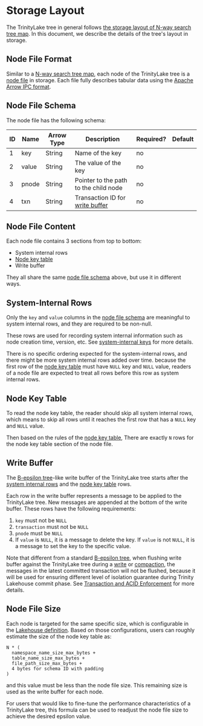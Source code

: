 # Storage Layout

The TrinityLake tree in general follows [the storage layout of N-way search tree map](./tree/search-tree-map.md).
In this document, we describe the details of the tree's layout in storage.

## Node File Format

Similar to a [N-way search tree map](./tree/search-tree-map.md), 
each node of the TrinityLake tree is a [node file](./tree/search-tree-map.md#node-file) in storage. 
Each file fully describes tabular data using the [Apache Arrow IPC format](https://arrow.apache.org/docs/format/Columnar.html#format-ipc).

## Node File Schema

The node file has the following schema:

| ID | Name  | Arrow Type | Description                                        | Required? | Default |
|----|-------|------------|----------------------------------------------------|-----------|---------|
| 1  | key   | String     | Name of the key                                    | no        |         |
| 2  | value | String     | The value of the key                               | no        |         |
| 3  | pnode | String     | Pointer to the path to the child node              | no        |         |
| 4  | txn   | String     | Transaction ID for [write buffer](./#write-buffer) | no        |         |

## Node File Content

Each node file contains 3 sections from top to bottom:

- System internal rows
- [Node key table](./tree/search-tree-map.md#node-key-table)
- Write buffer

They all share the same [node file schema](#node-file-schema) above, but use it in different ways.

## System-Internal Rows

Only the `key` and `value` columns in the [node file schema](#node-file-schema) are meaningful to system internal rows,
and they are required to be non-null.

These rows are used for recording system internal information such as node creation time, version, etc.
See [system-internal keys](./key-encoding.md#system-internal-keys) for more details.

There is no specific ordering expected for the system-internal rows, and there might be more system internal rows added over time.
because the first row of the [node key table](./tree/search-tree-map.md#node-key-table) must have `NULL` key and `NULL` value,
readers of a node file are expected to treat all rows before this row as system internal rows.

## Node Key Table

To read the node key table, the reader should skip all system internal rows, 
which means to skip all rows until it reaches the first row that has a `NULL` key and `NULL` value.

Then based on the rules of the [node key table](./tree/search-tree-map.md#node-key-table),
There are exactly `N` rows for the node key table section of the node file.

## Write Buffer

The [B-epsilon tree](./tree/b-epsilon-tree.md)-like write buffer of the TrinityLake tree starts after
the [system internal rows](#system-internal-rows) and the [node key table](#node-key-table) rows.

Each row in the write buffer represents a message to be applied to the TrinityLake tree.
New messages are appended at the bottom of the write buffer.
These rows have the following requirements:

1. `key` must not be `NULL`
2. `transaction` must not be `NULL`
3. `pnode` must be `NULL`
4. If `value` is `NULL`, it is a message to delete the key. If `value` is not `NULL`, it is a message to set the key to the specific value.

Note that different from a standard [B-epsilon tree](./tree/b-epsilon-tree.md),
when flushing write buffer against the TrinityLake tree during a [write](./tree/b-epsilon-tree.md#write) or 
[compaction](./tree/b-epsilon-tree.md#compaction), the messages in the latest committed transaction will not be flushed,
because it will be used for ensuring different level of isolation guarantee during Trinity Lakehouse commit phase.
See [Transaction and ACID Enforcement](./storage-transaction) for more details.

## Node File Size

Each node is targeted for the same specific size, which is configurable in the [Lakehouse definition](definitions/lakehouse.md).
Based on those configurations, users can roughly estimate the size of the node key table as:

```
N * (
  namespace_name_size_max_bytes + 
  table_name_size_max_bytes + 
  file_path_size_max_bytes +
  4 bytes for schema ID with padding 
)
```

and this value must be less than the node file size.
This remaining size is used as the write buffer for each node.

For users that would like to fine-tune the performance characteristics of a TrinityLake tree,
this formula can be used to readjust the node file size to achieve the desired epsilon value.

